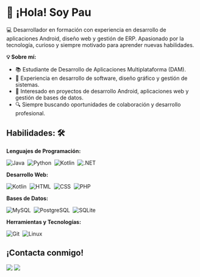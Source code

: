 # 👋 ¡Hola! Soy Pau


💻 Desarrollador en formación con experiencia en desarrollo de aplicaciones Android, diseño web y gestión de ERP. Apasionado por la tecnología, curioso y siempre motivado para aprender nuevas habilidades.

**💡 Sobre mí:**
- 📚 Estudiante de Desarrollo de Aplicaciones Multiplataforma (DAM).
- 🚀 Experiencia en desarrollo de software, diseño gráfico y gestión de sistemas.
- 🎯 Interesado en proyectos de desarrollo Android, aplicaciones web y gestión de bases de datos.
- 🔍 Siempre buscando oportunidades de colaboración y desarrollo profesional.


## Habilidades: 🛠️ 
**Lenguajes de Programación:**

![Java](https://img.shields.io/badge/Java-ED8B00?style=for-the-badge&logo=java&logoColor=white)&nbsp;
![Python](https://img.shields.io/badge/Python-3776AB?style=for-the-badge&logo=python&logoColor=white)&nbsp;
![Kotlin](https://img.shields.io/badge/Kotlin-7F52FF?style=for-the-badge&logo=Kotlin&logoColor=white)&nbsp;
![.NET](https://img.shields.io/badge/.NET-5C2D91?style=for-the-badge&logo=.net&logoColor=white)&nbsp;

**Desarrollo Web:**

![Kotlin](https://img.shields.io/badge/Wordpress-21759B?style=for-the-badge&logo=wordpress&logoColor=white)&nbsp;
![HTML](https://img.shields.io/badge/HTML5-E34F26?style=for-the-badge&logo=html5&logoColor=white)&nbsp;
![CSS](https://img.shields.io/badge/CSS-239120?&style=for-the-badge&logo=css3&logoColor=white)&nbsp;
![PHP](https://shields.io/badge/-PHP-3776AB?style=flat&logo=php)&nbsp;

**Bases de Datos:**

![MySQL](https://img.shields.io/badge/MySQL-00000F?style=for-the-badge&logo=mysql&logoColor=white)&nbsp;
![PostgreSQL](https://img.shields.io/badge/PostgreSQL-316192?style=for-the-badge&logo=postgresql&logoColor=white)&nbsp;
![SQLite](https://img.shields.io/badge/SQLite-07405E?style=for-the-badge&logo=sqlite&logoColor=white)&nbsp;

**Herramientas y Tecnologías:**

![Git](https://img.shields.io/badge/GIT-E44C30?style=for-the-badge&logo=git&logoColor=white)&nbsp;
![Linux](https://img.shields.io/badge/Linux-FCC624?style=for-the-badge&logo=linux&logoColor=black)&nbsp;



## ¡Contacta conmigo!

[<img src="https://img.shields.io/badge/website-000000?style=for-the-badge&logo=About.me&logoColor=white" />](https://p25005.github.io)
[<img src="https://img.shields.io/badge/LinkedIn-0077B5?style=for-the-badge&logo=linkedin&logoColor=white" />](https://linkedin.com/in/pau-mateo-150471262)

<!--
**P25005/P25005** is a ✨ _special_ ✨ repository because its `README.md` (this file) appears on your GitHub profile.

Here are some ideas to get you started:

- 🔭 I’m currently working on ...
- 🌱 I’m currently learning ...
- 👯 I’m looking to collaborate on ...
- 🤔 I’m looking for help with ...
- 💬 Ask me about ...
- 📫 How to reach me: ...
- 😄 Pronouns: ...
- ⚡ Fun fact: ...
-->
